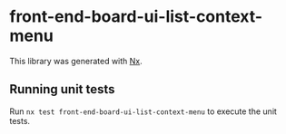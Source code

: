 # front-end-board-ui-list-context-menu

This library was generated with [Nx](https://nx.dev).

## Running unit tests

Run `nx test front-end-board-ui-list-context-menu` to execute the unit tests.
